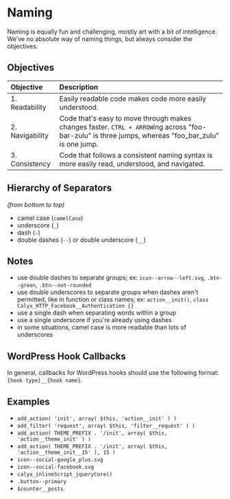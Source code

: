# Naming

Naming is equally fun and challenging, mostly art with a bit of intelligence. We've no absolute way of naming things, but always consider the objectives.

## Objectives

|Objective|Description|
|:--|:--|
|1. Readability|Easily readable code makes code more easily understood.|
|2. Navigability|Code that's easy to move through makes changes faster. `CTRL + ARROW`ing across "foo-bar-zulu" is three jumps, whereas "foo_bar_zulu" is one jump.|
|3. Consistency|Code that follows a consistent naming syntax is more easily read, understood, and navigated.|

## Hierarchy of Separators

*(from bottom to top)*
- camel case (`camelCase`)
- underscore (`_`)
- dash (`-`)
- double dashes (`--`) or double underscore (`__`)

## Notes

- use double dashes to separate groups; ex: `icon--arrow--left.svg`, `.btn--green`, `.btn--not-rounded`
- use double underscores to separate groups when dashes aren't permitted, like in function or class names; ex: `action__init()`, `class Calyx_HTTP_Facebook__Authentication {}`
- use a single dash when separating words within a group
- use a single underscore if you're already using dashes
- in some situations, camel case is more readable than lots of underscores

## WordPress Hook Callbacks

In general, callbacks for WordPress hooks should use the following format:`{hook type}__{hook name}`.

## Examples

- `add_action( 'init', array( $this, 'action__init' ) )`
- `add_filter( 'request', array( $this, 'filter__request' ) )`
- `add_action( THEME_PREFIX . '/init', array( $this, 'action__theme_init' ) )`
- `add_action( THEME_PREFIX . '/init', array( $this, 'action__theme_init__15' ), 15 )`
- `icon--social-google_plus.svg`
- `icon--social-facebook.svg`
- `calyx_inlineScript_jqueryCore()`
- `.button--primary`
- `$counter__posts`
